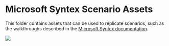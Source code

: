 # Microsoft Syntex Scenario Assets

This folder contains assets that can be used to replicate scenarios, such as the walkthroughs described in the [Microsoft Syntex documentation](https://learn.microsoft.com/en-gb/microsoft-365/contentunderstanding/).

<img src="https://pnptelemetry.azurewebsites.net/syntex-samples/scenario assets/readme" />
